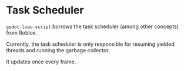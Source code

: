 # Task Scheduler

`godot-luau-script` borrows the task scheduler (among other concepts) from Roblox.

Currently, the task scheduler is only responsible for resuming yielded threads and running the garbage collector.

It updates once every frame.
